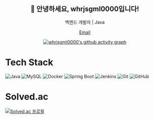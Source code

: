 <h2 align="center">👋 안녕하세요, whrjsgml0000입니다!</h2>
<p align="center">백엔드 개발자 | Java </p>
<p align="center">
<!--   <a href="https://your-blog.com">Blog</a> |  -->
  <a href="mailto:ggho4515@kyonggi.ac.kr">Email</a>
</p>

<!-- Activity Graph -->
<p align="center">
  <a href="https://github.com/ashutosh00710/github-readme-activity-graph">
    <img src="https://github-readme-activity-graph.vercel.app/graph?username=whrjsgml0000&bg_color=0d0e12&color=1c81ce&line=0f1129&point=079ae4&area=true&hide_border=true" alt="whrjsgml0000's github activity graph">
  </a>
</p>

# Tech Stack
<p align="left">
  <img src="https://img.shields.io/badge/Java-007396?style=flat&logo=java&logoColor=white" alt="Java">
  <img src="https://img.shields.io/badge/MySQL-4479A1?style=flat&logo=mysql&logoColor=white" alt="MySQL">
  <img src="https://img.shields.io/badge/Docker-2496ED?style=flat&logo=docker&logoColor=white" alt="Docker">
  <img src="https://img.shields.io/badge/Spring_Boot-6DB33F?style=flat&logo=spring-boot&logoColor=white" alt="Spring Boot">
  <img src="https://img.shields.io/badge/Jenkins-D24939?style=flat&logo=jenkins&logoColor=white" alt="Jenkins">
  <img src="https://img.shields.io/badge/Git-F05032?style=flat&logo=git&logoColor=white" alt="Git">
  <img src="https://img.shields.io/badge/GitHub-181717?style=flat&logo=github&logoColor=white" alt="GitHub">
</p>

# Solved.ac
<!-- Solved.ac Tier Badge -->
<p align="left">
  <a href="https://solved.ac/kh4515">
    <img src="http://mazassumnida.wtf/api/v2/generate_badge?boj=kh4515" alt="Solved.ac 프로필">
  </a>
</p>
